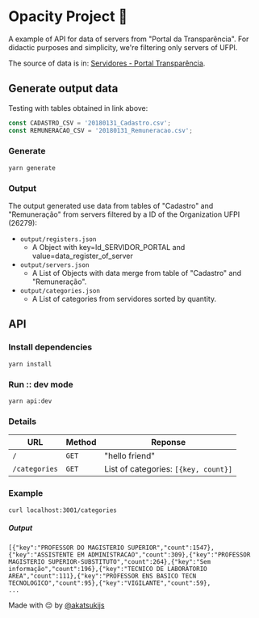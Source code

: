 # Opacity Project :thinking:

A example of API for data of servers from "Portal da Transparência". For didactic purposes and simplicity, we're filtering only servers of UFPI.

The source of data is in: [Servidores - Portal Transparência](http://www.portaltransparencia.gov.br/download-de-dados/servidores).

## Generate output data
Testing with tables obtained in link above:
```javascript
const CADASTRO_CSV = '20180131_Cadastro.csv';
const REMUNERACAO_CSV = '20180131_Remuneracao.csv';
```

### Generate
`yarn generate`

### Output
The output generated use data from tables of "Cadastro" and "Remuneração" from servers filtered by a ID of the Organization UFPI (26279):

- `output/registers.json`
  - A Object with key=Id_SERVIDOR_PORTAL and value=data_register_of_server
- `output/servers.json`
  - A List of Objects with data merge from table of "Cadastro" and "Remuneração".
- `output/categories.json`
  - A List of categories from servidores sorted by quantity.


## API

### Install dependencies
`yarn install`

### Run :: dev mode
`yarn api:dev`

### Details

| URL | Method | Reponse |
| --  | ---    | -----  |
| `/` |  `GET` | "hello friend" |
| `/categories` |  `GET` | List of categories: `[{key, count}]` |

### Example

```shell
curl localhost:3001/categories
```

##### Output
```
[{"key":"PROFESSOR DO MAGISTERIO SUPERIOR","count":1547},{"key":"ASSISTENTE EM ADMINISTRACAO","count":309},{"key":"PROFESSOR MAGISTERIO SUPERIOR-SUBSTITUTO","count":264},{"key":"Sem informação","count":196},{"key":"TECNICO DE LABORATORIO AREA","count":111},{"key":"PROFESSOR ENS BASICO TECN TECNOLOGICO","count":95},{"key":"VIGILANTE","count":59},
...
```

Made with :pensive: by <a href="https://github.com/akatsukijs">@akatsukijs</a>